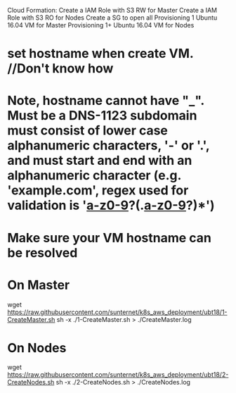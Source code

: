 
Cloud Formation:
    Create a IAM Role with S3 RW for Master
    Create a IAM Role with S3 RO for Nodes
    Create a SG to open all
    Provisioning 1 Ubuntu 16.04 VM for Master
    Provisioning 1+ Ubuntu 16.04 VM for Nodes

# set hostname when create VM. //Don't know how
# Note, hostname cannot have "_". Must be a DNS-1123 subdomain must consist of lower case alphanumeric characters, '-' or '.', and must start and end with an alphanumeric character (e.g. 'example.com', regex used for validation is '[a-z0-9]([-a-z0-9]*[a-z0-9])?(\.[a-z0-9]([-a-z0-9]*[a-z0-9])?)*')
# Make sure your VM hostname can be resolved

# On Master
wget https://raw.githubusercontent.com/sunternet/k8s_aws_deployment/ubt18/1-CreateMaster.sh
sh -x ./1-CreateMaster.sh > ./CreateMaster.log

# On Nodes
wget https://raw.githubusercontent.com/sunternet/k8s_aws_deployment/ubt18/2-CreateNodes.sh
sh -x ./2-CreateNodes.sh > ./CreateNodes.log
